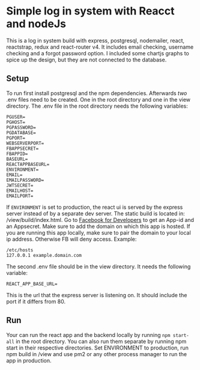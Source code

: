 # Simple log in system with Reacct and nodeJs

This is a log in system build with express, postgresql, nodemailer, react, reactstrap, redux and react-router v4. It includes email checking, username checking and a forgot password option. I included some chartjs graphs to spice up the design, but they are not connected to the database.

## Setup 
To run first install postgresql and the npm dependencies. Afterwards *two* .env files need to be created. One in the root directory and one in the view directory. The .env file in the root directory needs the following variables:
```
PGUSER=
PGHOST=
PGPASSWORD=
PGDATABASE=
PGPORT=
WEBSERVERPORT=
FBAPPSECRET=
FBAPPID=
BASEURL=
REACTAPPBASEURL=
ENVIRONMENT=
EMAIL=
EMAILPASSWORD=
JWTSECRET=
EMAILHOST=
EMAILPORT=
```
If `ENVIRONMENT` is set to production, the react ui is served by the express server instead of by a separate dev server. The static build is located in: /view/build/index.html. Go to [Facebook for Developers](https://developers.facebook.com/) to get an App-id and an Appsecret. Make sure to add the domain on which this app is hosted. If you are running this app locally, make sure to pair the domain to your local ip address. Otherwise FB will deny access. Example:

```
/etc/hosts  
127.0.0.1 example.domain.com 
```

The second .env file should be in the view directory. It needs the following variable:

`REACT_APP_BASE_URL=  
`

This is the url that the express server is listening on. It should include the port if it differs from 80.

## Run
Your can run the react app and the backend locally by running `npm start-all` in the root directory. You can also run them separate by running npm start in their respective directories. Set ENVIRONMENT to production, run npm build in /view and use pm2 or any other process manager to run the app in production.